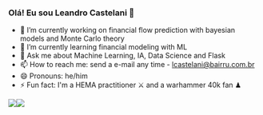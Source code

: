 ### Olá! Eu sou Leandro Castelani 👋

- 🔭 I’m currently working on financial flow prediction with bayesian models and Monte Carlo theory
- 🌱 I’m currently learning financial modeling with ML 
- 💬 Ask me about Machine Learning, IA, Data Science and Flask
- 📫 How to reach me: send a e-mail any time - lcastelani@bairru.com.br
- 😄 Pronouns: he/him
- ⚡ Fun fact: I'm a HEMA practitioner ⚔ and a warhammer 40k fan ♟

<div style="display: flex; flex-direction: row;">
 <img class="img" src="https://github-readme-stats.vercel.app/api?username=lecastus&show_icons=true&theme=radical" />
 <img class="img" src="https://github-readme-stats.vercel.app/api/top-langs/?username=lecastus&theme=radical&layout=compact" />
</div>
